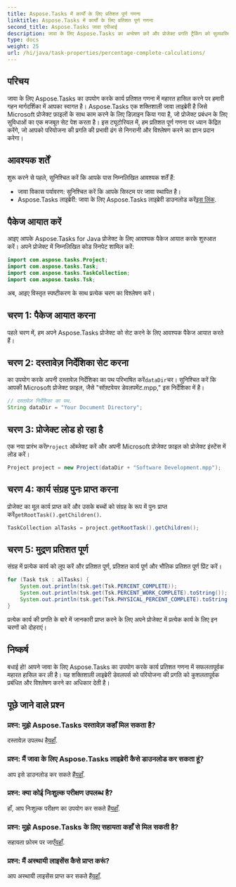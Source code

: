 ```yaml
---
title: Aspose.Tasks में कार्यों के लिए प्रतिशत पूर्ण गणना
linktitle: Aspose.Tasks में कार्यों के लिए प्रतिशत पूर्ण गणना
second_title: Aspose.Tasks जावा एपीआई
description: जावा के लिए Aspose.Tasks का अन्वेषण करें और प्रोजेक्ट प्रगति ट्रैकिंग को सुव्यवस्थित करें। कुशल परियोजना प्रबंधन के लिए कार्य प्रतिशत की सहजता से गणना करें।
type: docs
weight: 25
url: /hi/java/task-properties/percentage-complete-calculations/
---
```

## परिचय
जावा के लिए Aspose.Tasks का उपयोग करके कार्य प्रतिशत गणना में महारत हासिल करने पर हमारी गहन मार्गदर्शिका में आपका स्वागत है। Aspose.Tasks एक शक्तिशाली जावा लाइब्रेरी है जिसे Microsoft प्रोजेक्ट फ़ाइलों के साथ काम करने के लिए डिज़ाइन किया गया है, जो प्रोजेक्ट प्रबंधन के लिए सुविधाओं का एक मजबूत सेट पेश करता है। इस ट्यूटोरियल में, हम प्रतिशत पूर्ण गणना पर ध्यान केंद्रित करेंगे, जो आपको परियोजना की प्रगति की प्रभावी ढंग से निगरानी और विश्लेषण करने का ज्ञान प्रदान करेगा।
## आवश्यक शर्तें
शुरू करने से पहले, सुनिश्चित करें कि आपके पास निम्नलिखित आवश्यक शर्तें हैं:
- जावा विकास पर्यावरण: सुनिश्चित करें कि आपके सिस्टम पर जावा स्थापित है।
-  Aspose.Tasks लाइब्रेरी: जावा के लिए Aspose.Tasks लाइब्रेरी डाउनलोड करें[इस लिंक](https://releases.aspose.com/tasks/java/).
## पैकेज आयात करें
आइए आपके Aspose.Tasks for Java प्रोजेक्ट के लिए आवश्यक पैकेज आयात करके शुरुआत करें। अपने प्रोजेक्ट में निम्नलिखित कोड स्निपेट शामिल करें:
```java
import com.aspose.tasks.Project;
import com.aspose.tasks.Task;
import com.aspose.tasks.TaskCollection;
import com.aspose.tasks.Tsk;
```
अब, आइए विस्तृत स्पष्टीकरण के साथ प्रत्येक चरण का विश्लेषण करें।
## चरण 1: पैकेज आयात करना
पहले चरण में, हम अपने Aspose.Tasks प्रोजेक्ट को सेट करने के लिए आवश्यक पैकेज आयात करते हैं।
## चरण 2: दस्तावेज़ निर्देशिका सेट करना
 का उपयोग करके अपनी दस्तावेज़ निर्देशिका का पथ परिभाषित करें`dataDir`चर। सुनिश्चित करें कि आपकी Microsoft प्रोजेक्ट फ़ाइल, जैसे "सॉफ़्टवेयर डेवलपमेंट.mpp," इस निर्देशिका में है।
```java
// दस्तावेज़ निर्देशिका का पथ.
String dataDir = "Your Document Directory";
```
## चरण 3: प्रोजेक्ट लोड हो रहा है
 एक नया प्रारंभ करें`Project` ऑब्जेक्ट करें और अपनी Microsoft प्रोजेक्ट फ़ाइल को प्रोजेक्ट इंस्टेंस में लोड करें।
```java
Project project = new Project(dataDir + "Software Development.mpp");
```
## चरण 4: कार्य संग्रह पुनः प्राप्त करना
 प्रोजेक्ट का मूल कार्य प्राप्त करें और उसके बच्चों को संग्रह के रूप में पुनः प्राप्त करें`getRootTask().getChildren()`.
```java
TaskCollection alTasks = project.getRootTask().getChildren();
```
## चरण 5: मुद्रण प्रतिशत पूर्ण
संग्रह में प्रत्येक कार्य को लूप करें और प्रतिशत पूर्ण, प्रतिशत कार्य पूर्ण और भौतिक प्रतिशत पूर्ण प्रिंट करें।
```java
for (Task tsk : alTasks) {
    System.out.println(tsk.get(Tsk.PERCENT_COMPLETE));
    System.out.println(tsk.get(Tsk.PERCENT_WORK_COMPLETE).toString());
    System.out.println(tsk.get(Tsk.PHYSICAL_PERCENT_COMPLETE).toString());
}
```
प्रत्येक कार्य की प्रगति के बारे में जानकारी प्राप्त करने के लिए अपने प्रोजेक्ट में प्रत्येक कार्य के लिए इन चरणों को दोहराएं।
## निष्कर्ष
बधाई हो! आपने जावा के लिए Aspose.Tasks का उपयोग करके कार्य प्रतिशत गणना में सफलतापूर्वक महारत हासिल कर ली है। यह शक्तिशाली लाइब्रेरी डेवलपर्स को परियोजना की प्रगति को कुशलतापूर्वक प्रबंधित और विश्लेषण करने का अधिकार देती है।
## पूछे जाने वाले प्रश्न
### प्रश्न: मुझे Aspose.Tasks दस्तावेज़ कहाँ मिल सकता है?
 दस्तावेज़ उपलब्ध है[यहाँ](https://reference.aspose.com/tasks/java/).
### प्रश्न: मैं जावा के लिए Aspose.Tasks लाइब्रेरी कैसे डाउनलोड कर सकता हूं?
 आप इसे डाउनलोड कर सकते हैं[यहाँ](https://releases.aspose.com/tasks/java/).
### प्रश्न: क्या कोई निःशुल्क परीक्षण उपलब्ध है?
हाँ, आप निःशुल्क परीक्षण का उपयोग कर सकते हैं[यहाँ](https://releases.aspose.com/).
### प्रश्न: मुझे Aspose.Tasks के लिए सहायता कहाँ से मिल सकती है?
 सहायता फ़ोरम पर जाएँ[यहाँ](https://forum.aspose.com/c/tasks/15).
### प्रश्न: मैं अस्थायी लाइसेंस कैसे प्राप्त करूं?
 आप अस्थायी लाइसेंस प्राप्त कर सकते हैं[यहाँ](https://purchase.aspose.com/temporary-license/).
